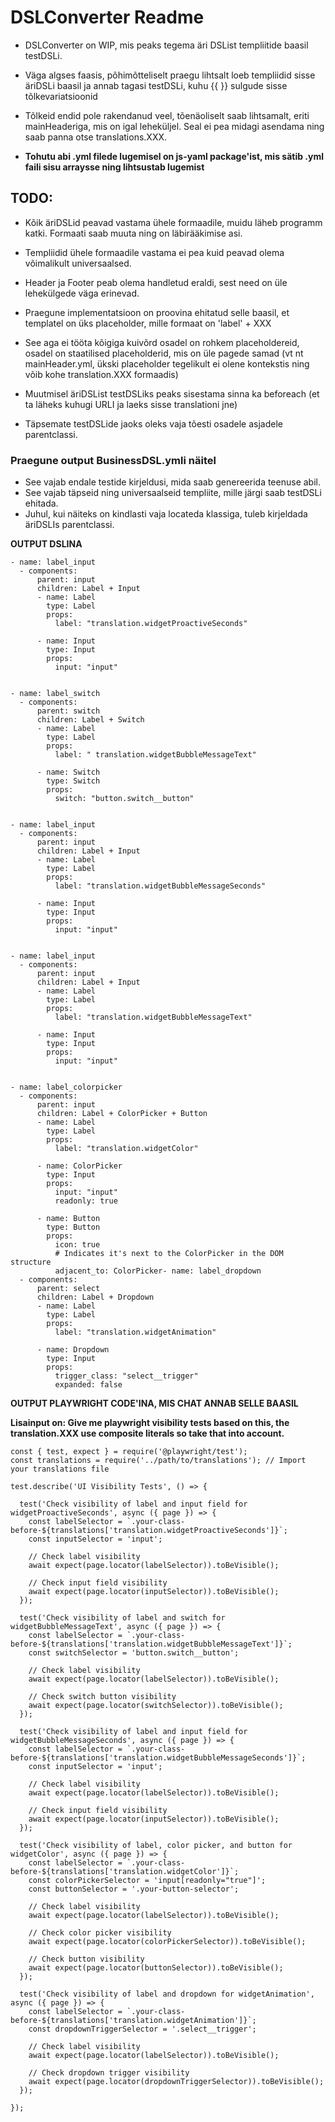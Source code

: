 # DSLConverter Readme

- DSLConverter on WIP, mis peaks tegema äri DSList templiitide baasil testDSLi. 

- Väga algses faasis, põhimõtteliselt praegu lihtsalt loeb templiidid sisse äriDSLi baasil ja annab tagasi testDSLi, kuhu {{ }} sulgude sisse tõlkevariatsioonid

- Tõlkeid endid pole rakendanud veel, tõenäoliselt saab lihtsamalt, eriti mainHeaderiga, mis on igal leheküljel. Seal ei pea midagi asendama ning saab panna otse translations.XXX. 

- **Tohutu abi .yml filede lugemisel on js-yaml package'ist, mis sätib .yml faili sisu arraysse ning lihtsustab lugemist**

## **TODO:**

- Kõik äriDSLid peavad vastama ühele formaadile, muidu läheb programm katki. Formaati saab muuta ning on läbirääkimise asi. 

- Templiidid ühele formaadile vastama ei pea kuid peavad olema võimalikult universaalsed.

- Header ja Footer peab olema handletud eraldi, sest need on üle lehekülgede väga erinevad. 

- Praegune implementatsioon on proovina ehitatud selle baasil, et templatel on üks placeholder, mille formaat on 'label' + XXX

- See aga ei tööta kõigiga kuivõrd osadel on rohkem placeholdereid, osadel on staatilised placeholderid, mis on üle pagede samad (vt nt mainHeader.yml, ükski placeholder tegelikult ei olene kontekstis ning võib kohe translation.XXX formaadis)

- Muutmisel äriDSList testDSLiks peaks sisestama sinna ka beforeach (et ta läheks kuhugi URLI ja laeks sisse translationi jne)

- Täpsemate testDSLide jaoks oleks vaja tõesti osadele asjadele parentclassi. 


### **Praegune output BusinessDSL.ymli näitel**

- See vajab endale testide kirjeldusi, mida saab genereerida teenuse abil. 
- See vajab täpseid ning universaalseid templiite, mille järgi saab testDSLi ehitada.
- Juhul, kui näiteks on kindlasti vaja locateda klassiga, tuleb kirjeldada äriDSLIs parentclassi.

**OUTPUT DSLINA**

```
- name: label_input
  - components: 
      parent: input
      children: Label + Input
      - name: Label
        type: Label
        props:
          label: "translation.widgetProactiveSeconds"
          
      - name: Input
        type: Input
        props:
          input: "input"
          
        
- name: label_switch
  - components: 
      parent: switch
      children: Label + Switch
      - name: Label
        type: Label
        props:
          label: " translation.widgetBubbleMessageText"
          
      - name: Switch
        type: Switch
        props:
          switch: "button.switch__button"
          
        
- name: label_input
  - components: 
      parent: input
      children: Label + Input
      - name: Label
        type: Label
        props:
          label: "translation.widgetBubbleMessageSeconds"
          
      - name: Input
        type: Input
        props:
          input: "input"
          
        
- name: label_input
  - components: 
      parent: input
      children: Label + Input
      - name: Label
        type: Label
        props:
          label: "translation.widgetBubbleMessageText"
          
      - name: Input
        type: Input
        props:
          input: "input"
          
        
- name: label_colorpicker
  - components: 
      parent: input
      children: Label + ColorPicker + Button
      - name: Label
        type: Label
        props:
          label: "translation.widgetColor"
          
      - name: ColorPicker
        type: Input
        props:
          input: "input"
          readonly: true
      
      - name: Button
        type: Button
        props:
          icon: true
          # Indicates it's next to the ColorPicker in the DOM structure
          adjacent_to: ColorPicker- name: label_dropdown
  - components: 
      parent: select
      children: Label + Dropdown
      - name: Label
        type: Label
        props:
          label: "translation.widgetAnimation"
          
      - name: Dropdown
        type: Input
        props:
          trigger_class: "select__trigger"
          expanded: false

```

**OUTPUT PLAYWRIGHT CODE'INA, MIS CHAT ANNAB SELLE BAASIL**

**Lisainput on: Give me playwright visibility tests based on this, the translation.XXX use composite literals so take that into account.**

```
const { test, expect } = require('@playwright/test');
const translations = require('../path/to/translations'); // Import your translations file

test.describe('UI Visibility Tests', () => {

  test('Check visibility of label and input field for widgetProactiveSeconds', async ({ page }) => {
    const labelSelector = `.your-class-before-${translations['translation.widgetProactiveSeconds']}`;
    const inputSelector = 'input';

    // Check label visibility
    await expect(page.locator(labelSelector)).toBeVisible();

    // Check input field visibility
    await expect(page.locator(inputSelector)).toBeVisible();
  });

  test('Check visibility of label and switch for widgetBubbleMessageText', async ({ page }) => {
    const labelSelector = `.your-class-before-${translations['translation.widgetBubbleMessageText']}`;
    const switchSelector = 'button.switch__button';

    // Check label visibility
    await expect(page.locator(labelSelector)).toBeVisible();

    // Check switch button visibility
    await expect(page.locator(switchSelector)).toBeVisible();
  });

  test('Check visibility of label and input field for widgetBubbleMessageSeconds', async ({ page }) => {
    const labelSelector = `.your-class-before-${translations['translation.widgetBubbleMessageSeconds']}`;
    const inputSelector = 'input';

    // Check label visibility
    await expect(page.locator(labelSelector)).toBeVisible();

    // Check input field visibility
    await expect(page.locator(inputSelector)).toBeVisible();
  });

  test('Check visibility of label, color picker, and button for widgetColor', async ({ page }) => {
    const labelSelector = `.your-class-before-${translations['translation.widgetColor']}`;
    const colorPickerSelector = 'input[readonly="true"]';
    const buttonSelector = '.your-button-selector';

    // Check label visibility
    await expect(page.locator(labelSelector)).toBeVisible();

    // Check color picker visibility
    await expect(page.locator(colorPickerSelector)).toBeVisible();

    // Check button visibility
    await expect(page.locator(buttonSelector)).toBeVisible();
  });

  test('Check visibility of label and dropdown for widgetAnimation', async ({ page }) => {
    const labelSelector = `.your-class-before-${translations['translation.widgetAnimation']}`;
    const dropdownTriggerSelector = '.select__trigger';

    // Check label visibility
    await expect(page.locator(labelSelector)).toBeVisible();

    // Check dropdown trigger visibility
    await expect(page.locator(dropdownTriggerSelector)).toBeVisible();
  });

});

```